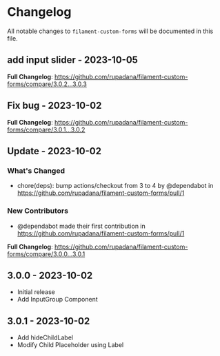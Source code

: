 # Changelog

All notable changes to `filament-custom-forms` will be documented in this file.

## add input slider - 2023-10-05

**Full Changelog**: https://github.com/rupadana/filament-custom-forms/compare/3.0.2...3.0.3

## Fix bug - 2023-10-02

**Full Changelog**: https://github.com/rupadana/filament-custom-forms/compare/3.0.1...3.0.2

## Update - 2023-10-02

### What's Changed

- chore(deps): bump actions/checkout from 3 to 4 by @dependabot in https://github.com/rupadana/filament-custom-forms/pull/1

### New Contributors

- @dependabot made their first contribution in https://github.com/rupadana/filament-custom-forms/pull/1

**Full Changelog**: https://github.com/rupadana/filament-custom-forms/compare/3.0.0...3.0.1

## 3.0.0 - 2023-10-02

- Initial release
- Add InputGroup Component

## 3.0.1 - 2023-10-02

- Add hideChildLabel
- Modify Child Placeholder using Label
